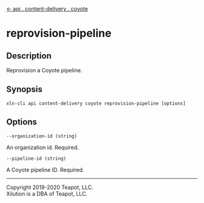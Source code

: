 [<- api . content-delivery . coyote](index.md)

# reprovision-pipeline

## Description

Reprovision a Coyote pipeline.

## Synopsis

```
xln-cli api content-delivery coyote reprovision-pipeline [options]
```

## Options

`--organization-id (string)`

An organization id. Required.

`--pipeline-id (string)`

A Coyote pipeline ID. Required.

---

Copyright 2019-2020 Teapot, LLC.  
Xilution is a DBA of Teapot, LLC.
